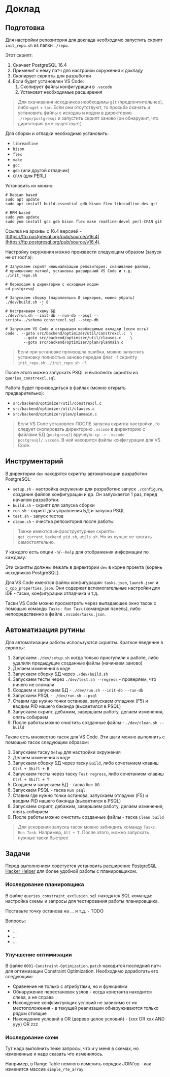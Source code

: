 # Доклад

## Подготовка

Для настройки репозитория для доклада необходимо запустить скрипт `init_repo.sh`
из папки `./repo`.

Этот скрипт:

1. Скачает PostgreSQL 16.4
2. Применит к нему патч для настройки окружения к докладу
3. Скопирует скрипты для разработки
4. Если будет установлен VS Code:
    1. Скопирует файлы конфигурации в `.vscode`
    2. Установит необходимые расширения

> Для скачивания исходников необходимы `git` (предпочтительнее), либо `wget` +
> `tar`. Если они отсутствуют, то просьба скачать и установить файлы с исходным
> кодом в директорию `./repo/postgresql` и запустить скрипт заново (он обнаружит,
> что директория уже существует).

Для сборки и отладки необходимо установить:

- `libreadline`
- `bison`
- `flex`
- `make`
- `gcc`
- `gdb` (или другой отладчик)
- `CPAN` (для PERL)

Установить их можно:

```shell
# Debian based
sudo apt update
sudo apt install build-essential gdb bison flex libreadline-dev git

# RPM based
sudo yum update
sudo yum install gcc gdb bison flex make readline-devel perl-CPAN git

```

Ссылка на архивы с 16.4 версией - [https://ftp.postgresql.org/pub/source/v16.4](https://ftp.postgresql.org/pub/source/v16.4).

Настройку окружения можно произвести следующим образом (запуск не от root'а):

```shell
# Запускаем скрипт инициализации репозитория: скачивание файлов,
# применение патчей, установка расширений VS Code и т.д.
./init_repo.sh

# Переходим в директорию с исходным кодом
cd postgresql

# Запускаем сборку (параллельно 8 воркеров, можно убрать)
./dev/build.sh -j 8

# Настраиваем схему БД
./dev/run.sh --init-db --run-db --psql --script=../schema_constrexcl.sql --stop-db

# Запускаем VS Code и открываем необходимые вкладки (если есть)
code . --goto src/backend/optimizer/util/constrexcl.c  \
        --goto src/backend/optimizer/util/clauses.c    \
        --goto src/backend/optimizer/plan/planmain.c
```

> Если при установке произошла ошибка, можно запустить установку полностью
> заново передав флаг `-f` скрипту `init_repo.sh`: `./init_repo.sh -f`.

После этого можно запускать PSQL и выполнять скрипты из `queries_constrexcl.sql`.

Работа будет производиться в файлах (можно открыть предварительно):

- `src/backend/optimizer/util/constrexcl.c`
- `src/backend/optimizer/util/clauses.c`
- `src/backend/optimizer/plan/planmain.c`

> Если VS Code установлен ПОСЛЕ запуска скрипта настройки, то следует скопировать
> директорию `.vscode` в директорию с файлами БД (`postgresql`) вручную:
> `cp -r .vscode postgresql/.vscode`. В ней находятся файлы конфигурации для
> VS Code.

## Инструментарий

В директории `dev` находятся скрипты автоматизации разработки PostgreSQL:

- `setup.sh` - настройка окружения для разработки: запуск `./configure`,
    создание файлов конфигурации и др. Он запускается 1 раз, перед началом
    разработки.
- `build.sh` - скрипт для запуска сборки
- `run.sh` - скрипт для управления БД и запуска PSQL
- `test.sh` - запуск тестов
- `clean.sh` - очистка репозитория после работы

> Также имеются инфраструктурные скрипты: `get_current_backend_pid.sh`,
> `utils.sh`. Но их лучше не трогать самостоятельно.

У каждого есть опции `-h`/`--help` для отображения информации по каждому.

Эти скрипты должны лежать в директории `dev` в корне проекта (корень исходников
PostgreSQL).

Для VS Code имеются файлы конфигурации: `tasks.json`, `launch.json` и
`c_cpp_properties.json`. Они содержат вспомогательные настройки для IDE -
таски, конфигурации отладчика и т.д.

Таски VS Code можно просмотреть через выпадающее окно тасок с помощью команды
`Tasks: Run Task` (командная панель), либо непосредственно в файле
`.vscode/tasks.json`.

## Автоматизация рутины

Для автоматизации работы используются скрипты. Краткое введение в скрипты:

1. Запускаем `./dev/setup.sh` когда только приступили к работе, либо удалили
  предыдущие созданные файлы (начинаем заново)
2. Делаем изменения в коде
3. Запускаем сборку БД через `./dev/build.sh`
4. Запускаем тесты через `./dev/test.sh --regress` - проверяем, что ничего не
   сломали
5. Создаем и запускаем БД - `./dev/run.sh --init-db --run-db`
6. Запускаем PSQL - `./dev/run.sh --psql`
7. Ставим где нужно точки останова, запускаем отладчик (F5) и вводим PID нашего
   бэкэнда (высветился в PSQL)
8. Запускаем скрипт, дебажим, завершаем работу, делаем изменения, опять собираем
9. После работы можно очистить созданные файлы - `./dev/clean.sh --build`

Также есть множество тасок для VS Code. Эти шаги можно выполнить с помощью тасок
следующим образом:

1. Запускаем таску `Setup` для настройки окружения
2. Делаем изменения в коде
3. Запускаем сборку БД через таску `Build`, либо сочетанием клавиш `Ctrl + Shift + B`
4. Запускаем тесты через таску `Test regress`, либо сочетанием клавиш `Ctrl + Shift + T`
5. Создаем и запускаем БД - таска `Run DB`
6. Запускаем PSQL - таска `Run psql`
7. Ставим где нужно точки останова, запускаем отладчик (F5) и вводим PID нашего
   бэкэнда (высветился в PSQL)
8. Запускаем скрипт, дебажим, завершаем работу, делаем изменения, опять собираем
9. После работы можно очистить созданные файлы - таска `Clean build`

> Для ускорения запуска тасок можно забиндить команду `Tasks: Run Task`.
> Например, `Alt + T`. После этого, можно запускать нужные таски быстрее

## Задачи

Перед выполнением советуется установить расширение
[PostgreSQL Hacker Helper](https://marketplace.visualstudio.com/items?itemName=ash-blade.postgresql-hacker-helper)
для более удобной работы с планировщиком.

### Исследование планировщика

В файле `queries_constraint_exclusion.sql` находятся SQL команды: настройка
схемы и запросы для тестирования работы планировщика.



Поставьте точку останова на ... и т.д. - TODO

Вопросы:

- ...
- ...
- ...

### Улучшение оптимизации

В файле `0001-Constraint-Optimization.patch` находится последний патч для
оптимизации Constraint Optimization. Необходимо доработать его следующим:

- Сравнение не только с атрибутами, но и функциями
- Обнаружение перестановок узлов - когда константа находится слева, а не справа
- Нахождение конфликтующих условий не зависимо от их местоположения - в текущей
  реализации обнаруживаются только рядом стоящие
- Нахождение условий в OR (дерево целое условий) - (xxx OR xxx AND yyy) OR zzz

### Исследование схем

Тут надо выполнить теже запросы, что и у меня в схемах, но измененные и надо
сказать что изменилось.

Например, в Range Table немного изменить порядок JOIN'ов - как изменится массив
`simple_rte_array`
